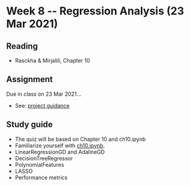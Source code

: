 
# Week 8 -- Regression Analysis (23 Mar 2021)

## Reading

* Rasckha & Mirjalili, Chapter 10

## Assignment

Due in class on 23 Mar 2021...

* See: [project guidance](./projects.md) 

## Study guide

* The quiz will be based on Chapter 10 and ch10.ipynb
* Familiarize yourself with [ch10.ipynb](https://github.com/rasbt/python-machine-learning-book-3rd-edition/blob/master/ch10/ch10.ipynb).
* LinearRegressionGD and AdalineGD
* DecisionTreeRegressor
* PolynomialFeatures
* LASSO
* Performance metrics
